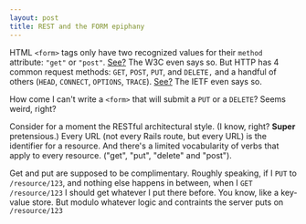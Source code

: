 ```yaml
---
layout: post
title: REST and the FORM epiphany
---
```


HTML `<form>` tags only have two recognized values for their `method` attribute:
`"get"` or `"post"`.
[See?](https://www.w3.org/TR/REC-html40/interact/forms.html#adef-method)
The W3C even says so.
But HTTP has 4 common request methods:
`GET`, `POST`, `PUT`, and `DELETE,`
and a handful of others
(`HEAD`, `CONNECT`, `OPTIONS`, `TRACE`).
[See?](https://tools.ietf.org/html/rfc7231#section-4.3)
The IETF even says so.

How come I can't write a `<form>` that will submit a `PUT` or a `DELETE`?
Seems weird, right?

Consider for a moment the RESTful architectural style.
(I know, right?
__Super__ pretensious.)
Every URL
(not every Rails route, but every URL)
is the identifier for a resource.
And there's a limited vocabularity of verbs that apply to every resource.
("get", "put", "delete" and "post").

Get and put are supposed to be complimentary.
Roughly speaking, if I `PUT` to `/resource/123`,
and nothing else happens in between,
when I `GET /resource/123` I should get whatever I put there before.
You know, like a key-value store.
But modulo whatever logic and contraints the server puts on
`/resource/123`
